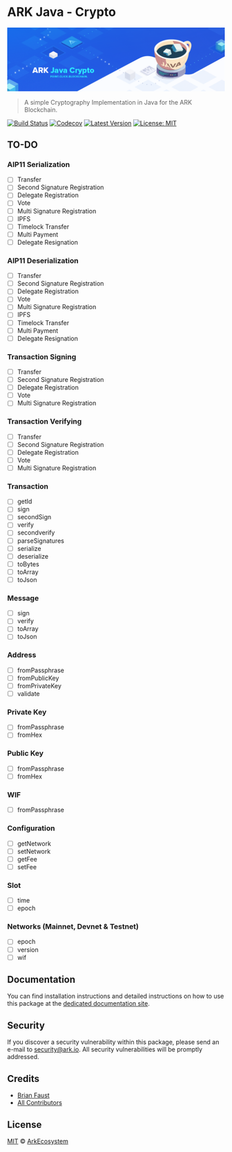 # ARK Java - Crypto

<p align="center">
    <img src="https://github.com/ArkEcosystem/java-crypto/blob/master/banner.png" />
</p>

> A simple Cryptography Implementation in Java for the ARK Blockchain.

[![Build Status](https://img.shields.io/travis/ArkEcosystem/java-crypto/master.svg)](https://travis-ci.org/ArkEcosystem/java-crypto)
[![Codecov](https://img.shields.io/codecov/c/github/arkecosystem/java-crypto.svg)](https://codecov.io/gh/arkecosystem/java-crypto)
[![Latest Version](https://img.shields.io/github/release/ArkEcosystem/java-crypto.svg)](https://github.com/ArkEcosystem/java-crypto/releases)
[![License: MIT](https://img.shields.io/badge/License-MIT-yellow.svg)](https://opensource.org/licenses/MIT)

## TO-DO

### AIP11 Serialization
- [ ] Transfer
- [ ] Second Signature Registration
- [ ] Delegate Registration
- [ ] Vote
- [ ] Multi Signature Registration
- [ ] IPFS
- [ ] Timelock Transfer
- [ ] Multi Payment
- [ ] Delegate Resignation

### AIP11 Deserialization
- [ ] Transfer
- [ ] Second Signature Registration
- [ ] Delegate Registration
- [ ] Vote
- [ ] Multi Signature Registration
- [ ] IPFS
- [ ] Timelock Transfer
- [ ] Multi Payment
- [ ] Delegate Resignation

### Transaction Signing
- [ ] Transfer
- [ ] Second Signature Registration
- [ ] Delegate Registration
- [ ] Vote
- [ ] Multi Signature Registration

### Transaction Verifying
- [ ] Transfer
- [ ] Second Signature Registration
- [ ] Delegate Registration
- [ ] Vote
- [ ] Multi Signature Registration

### Transaction
- [ ] getId
- [ ] sign
- [ ] secondSign
- [ ] verify
- [ ] secondverify
- [ ] parseSignatures
- [ ] serialize
- [ ] deserialize
- [ ] toBytes
- [ ] toArray
- [ ] toJson

### Message
- [ ] sign
- [ ] verify
- [ ] toArray
- [ ] toJson

### Address
- [ ] fromPassphrase
- [ ] fromPublicKey
- [ ] fromPrivateKey
- [ ] validate

### Private Key
- [ ] fromPassphrase
- [ ] fromHex

### Public Key
- [ ] fromPassphrase
- [ ] fromHex

### WIF
- [ ] fromPassphrase

### Configuration
- [ ] getNetwork
- [ ] setNetwork
- [ ] getFee
- [ ] setFee

### Slot
- [ ] time
- [ ] epoch

### Networks (Mainnet, Devnet & Testnet)
- [ ] epoch
- [ ] version
- [ ] wif

## Documentation

You can find installation instructions and detailed instructions on how to use this package at the [dedicated documentation site](https://docs.ark.io/v1.0/docs/cryptography-java).

## Security

If you discover a security vulnerability within this package, please send an e-mail to security@ark.io. All security vulnerabilities will be promptly addressed.

## Credits

- [Brian Faust](https://github.com/faustbrian)
- [All Contributors](../../../../contributors)

## License

[MIT](LICENSE) © [ArkEcosystem](https://ark.io)
